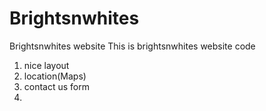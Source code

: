 # Brightsnwhites
Brightsnwhites website
This is brightsnwhites website code

1. nice layout
2. location(Maps)
3. contact us form
4. 